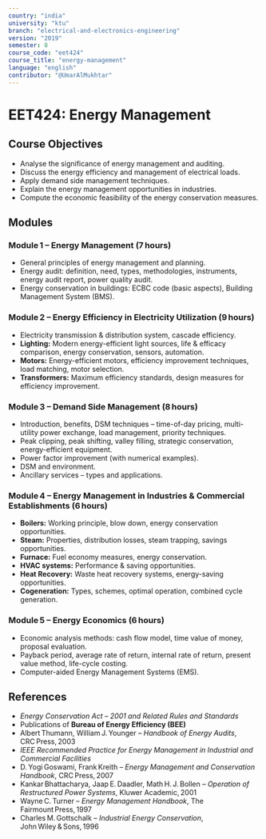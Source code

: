 ```yaml
---
country: "india"
university: "ktu"
branch: "electrical-and-electronics-engineering"
version: "2019"
semester: 8
course_code: "eet424"
course_title: "energy-management"
language: "english"
contributor: "@UmarAlMukhtar"
---
```


# EET424: Energy Management  

## Course Objectives  
- Analyse the significance of energy management and auditing.  
- Discuss the energy efficiency and management of electrical loads.  
- Apply demand side management techniques.  
- Explain the energy management opportunities in industries.  
- Compute the economic feasibility of the energy conservation measures.  

## Modules  

### Module 1 – Energy Management (7 hours)  
- General principles of energy management and planning.  
- Energy audit: definition, need, types, methodologies, instruments, energy audit report, power quality audit.  
- Energy conservation in buildings: ECBC code (basic aspects), Building Management System (BMS).  

### Module 2 – Energy Efficiency in Electricity Utilization (9 hours)  
- Electricity transmission & distribution system, cascade efficiency.  
- **Lighting:** Modern energy-efficient light sources, life & efficacy comparison, energy conservation, sensors, automation.  
- **Motors:** Energy-efficient motors, efficiency improvement techniques, load matching, motor selection.  
- **Transformers:** Maximum efficiency standards, design measures for efficiency improvement.  

### Module 3 – Demand Side Management (8 hours)  
- Introduction, benefits, DSM techniques – time-of-day pricing, multi-utility power exchange, load management, priority techniques.  
- Peak clipping, peak shifting, valley filling, strategic conservation, energy-efficient equipment.  
- Power factor improvement (with numerical examples).  
- DSM and environment.  
- Ancillary services – types and applications.  

### Module 4 – Energy Management in Industries & Commercial Establishments (6 hours)  
- **Boilers:** Working principle, blow down, energy conservation opportunities.  
- **Steam:** Properties, distribution losses, steam trapping, savings opportunities.  
- **Furnace:** Fuel economy measures, energy conservation.  
- **HVAC systems:** Performance & saving opportunities.  
- **Heat Recovery:** Waste heat recovery systems, energy-saving opportunities.  
- **Cogeneration:** Types, schemes, optimal operation, combined cycle generation.  

### Module 5 – Energy Economics (6 hours)  
- Economic analysis methods: cash flow model, time value of money, proposal evaluation.  
- Payback period, average rate of return, internal rate of return, present value method, life-cycle costing.  
- Computer-aided Energy Management Systems (EMS).  

## References  
- *Energy Conservation Act – 2001 and Related Rules and Standards*  
- Publications of **Bureau of Energy Efficiency (BEE)**  
- Albert Thumann, William J. Younger – *Handbook of Energy Audits*, CRC Press, 2003  
- *IEEE Recommended Practice for Energy Management in Industrial and Commercial Facilities*  
- D. Yogi Goswami, Frank Kreith – *Energy Management and Conservation Handbook*, CRC Press, 2007  
- Kankar Bhattacharya, Jaap E. Daadler, Math H. J. Bollen – *Operation of Restructured Power Systems*, Kluwer Academic, 2001  
- Wayne C. Turner – *Energy Management Handbook*, The Fairmount Press, 1997  
- Charles M. Gottschalk – *Industrial Energy Conservation*, John Wiley & Sons, 1996  
